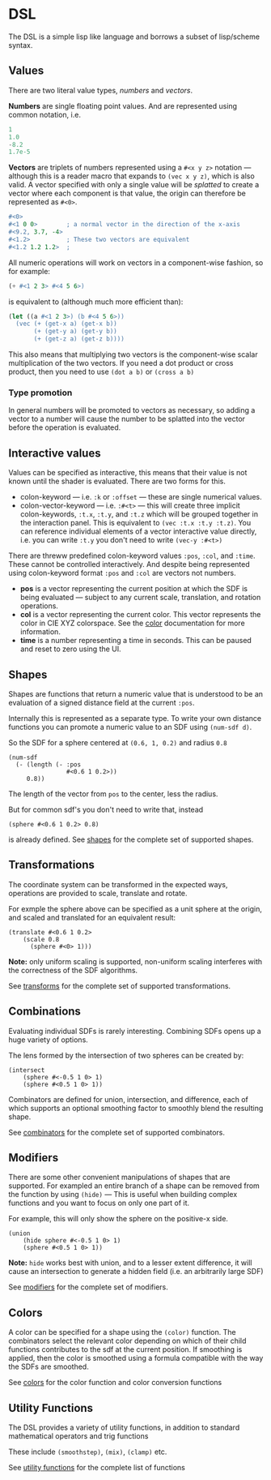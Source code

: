 # DSL

The DSL is a simple lisp like language and borrows a subset of lisp/scheme syntax.

## Values

There are two literal value types, _numbers_ and _vectors_.

**Numbers** are single floating point values. And are represented using common notation, i.e.

```lisp
1
1.0
-8.2
1.7e-5
```

**Vectors** are triplets of numbers represented using a `#<x y z>` notation
&mdash; although this is a reader macro that expands to `(vec x y z)`, which is
also valid. A vector specified with only a single value will be _splatted_ to
create a vector where each component is that value, the origin can therefore be
represented as `#<0>`.

```scheme
#<0>
#<1 0 0>        ; a normal vector in the direction of the x-axis
#<9.2, 3.7, -4>
#<1.2>          ; These two vectors are equivalent
#<1.2 1.2 1.2>  ;
```

All numeric operations will work on vectors in a component-wise fashion, so for example:

```scheme
(+ #<1 2 3> #<4 5 6>)
```

is equivalent to (although much more efficient than):

```scheme
(let ((a #<1 2 3>) (b #<4 5 6>))
  (vec (+ (get-x a) (get-x b))
       (+ (get-y a) (get-y b))
       (+ (get-z a) (get-z b))))
```

This also means that multiplying two vectors is the component-wise scalar multiplication of the two vectors. If you need a dot product or cross product, then you need to use `(dot a b)` or `(cross a b)`

### Type promotion

In general numbers will be promoted to vectors as necessary, so adding a vector
to a number will cause the number to be splatted into the vector before the
operation is evaluated.

## Interactive values

Values can be specified as interactive, this means that their value is not known
until the shader is evaluated. There are two forms for this.

- colon-keyword &mdash; i.e. `:k` or `:offset` &mdash; these are single numerical values.
- colon-vector-keyword &mdash; i.e. `:#<t>` &mdash; this will create three
  implicit colon-keywords, `:t.x`, `:t.y`, and `:t.z` which will be grouped
  together in the interaction panel. This is equivalent to `(vec :t.x :t.y :t.z)`.
  You can reference individual elements of a vector interactive value directly,
  i.e. you can write `:t.y` you don't need to write `(vec-y :#<t>)`

There are threww predefined colon-keyword values `:pos`, `:col`, and `:time`.
These cannot be controlled interactively. And despite being represented using
colon-keyword format `:pos` and `:col` are vectors not numbers.

- **pos** is a vector representing the current position at which the SDF is
  being evaluated &mdash; subject to any current scale, translation, and
  rotation operations.
- **col** is a vector representing the current color. This vector represents the
  color in CIE XYZ colorspace. See the [color](color) documentation for more
  information.
- **time** is a number representing a time in seconds. This can be paused and
  reset to zero using the UI.

## Shapes

Shapes are functions that return a numeric value that is understood to be an evaluation of a signed distance field at the current `:pos`.

Internally this is represented as a separate type. To write your own distance
functions you can promote a numeric value to an SDF using `(num-sdf d)`.

So the SDF for a sphere centered at `(0.6, 1, 0.2)` and radius `0.8`

```example
(num-sdf
  (- (length (- :pos
                #<0.6 1 0.2>))
     0.8))
```

The length of the vector from `pos` to the center, less the radius.

But for common sdf's you don't need to write that, instead

```example
(sphere #<0.6 1 0.2> 0.8)
```

is already defined. See [shapes](shapes) for the complete set of supported shapes.

## Transformations

The coordinate system can be transformed in the expected ways, operations are
provided to scale, translate and rotate.

For exmple the sphere above can be specified as a unit sphere at the origin, and scaled and translated for an equivalent result:

```example
(translate #<0.6 1 0.2>
    (scale 0.8
      (sphere #<0> 1)))
```

**Note:** only uniform scaling is supported, non-uniform scaling interferes with
the correctness of the SDF algorithms.

See [transforms](transforms) for the complete set of supported transformations.

## Combinations

Evaluating individual SDFs is rarely interesting. Combining SDFs opens up a huge
variety of options.

The lens formed by the intersection of two spheres can be created by:

```example
(intersect
    (sphere #<-0.5 1 0> 1)
    (sphere #<0.5 1 0> 1))
```

Combinators are defined for union, intersection, and difference, each of which supports an optional smoothing factor to smoothly blend the resulting shape.

See [combinators](combinators) for the complete set of supported combinators.

## Modifiers

There are some other convenient manipulations of shapes that are supported. For exampled an entire branch of a shape can be removed from the function by using
`(hide)` &mdash; This is useful when building complex functions and you want to focus on only one part of it.

For example, this will only show the sphere on the positive-x side.

```example
(union
    (hide sphere #<-0.5 1 0> 1)
    (sphere #<0.5 1 0> 1))
```

**Note:** `hide` works best with union, and to a lesser extent difference, it will cause an intersection to generate a hidden field (i.e. an arbitrarily large SDF)

See [modifiers](modifiers) for the complete set of modifiers.

## Colors

A color can be specified for a shape using the `(color)` function. The
combinators select the relevant color depending on which of their child
functions contributes to the sdf at the current position. If smoothing is
applied, then the color is smoothed using a formula compatible with the way the
SDFs are smoothed.

See [colors](colors) for the color function and color conversion functions

## Utility Functions

The DSL provides a variety of utility functions, in addition to standard mathematical operators and trig functions

These include `(smoothstep)`, `(mix)`, `(clamp)` etc.

See [utility functions](utility) for the complete list of functions
